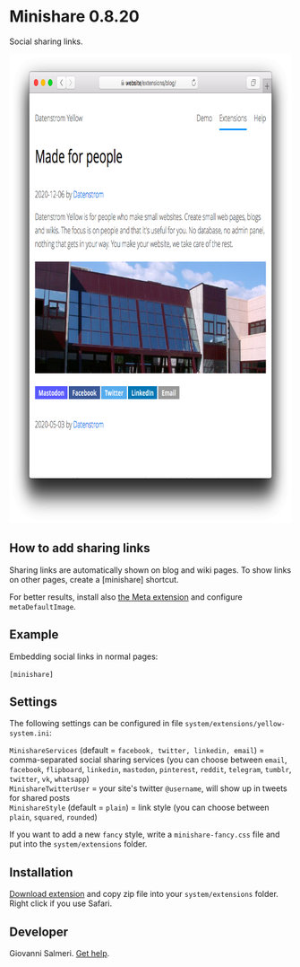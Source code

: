 Minishare 0.8.20
================
Social sharing links.

<p align="center"><img src="minishare-screenshot.png?raw=true" width="795" height="836" alt="Screenshot"></p>

## How to add sharing links

Sharing links are automatically shown on blog and wiki pages. To show links on other pages, create a [minishare] shortcut.

For better results, install also [the Meta extension](https://github.com/datenstrom/yellow-extensions/tree/master/source/meta) and configure `metaDefaultImage`.

## Example

Embedding social links in normal pages:

`[minishare]`

## Settings

The following settings can be configured in file `system/extensions/yellow-system.ini`:

`MinishareServices` (default = `facebook, twitter, linkedin, email`) = comma-separated social sharing services (you can choose between `email`, `facebook`, `flipboard`, `linkedin`, `mastodon`, `pinterest`, `reddit`, `telegram`, `tumblr`, `twitter`, `vk`, `whatsapp`)  
`MinishareTwitterUser` = your site's twitter `@username`, will show up in tweets for shared posts  
`MinishareStyle` (default = `plain`) = link style (you can choose between `plain`, `squared`, `rounded`)  

If you want to add a new `fancy` style, write a `minishare-fancy.css`  file and put into the `system/extensions` folder.

## Installation

[Download extension](https://github.com/GiovanniSalmeri/yellow-minishare/archive/master.zip) and copy zip file into your `system/extensions` folder. Right click if you use Safari.

## Developer

Giovanni Salmeri. [Get help](https://github.com/GiovanniSalmeri/yellow-minishare/issues).
